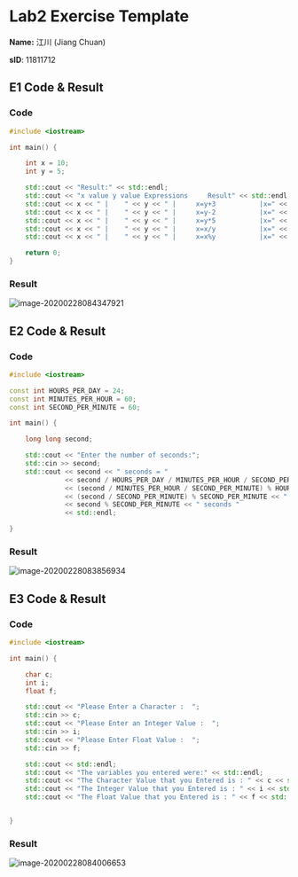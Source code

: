 # Lab2 Exercise Template

**Name:** 江川 (Jiang Chuan)

**sID**: 11811712

## E1 Code & Result

### Code

```cpp
#include <iostream>

int main() {

    int x = 10;
    int y = 5;

    std::cout << "Result:" << std::endl;
    std::cout << "x value y value Expressions     Result" << std::endl;
    std::cout << x << " |    " << y << " |     x=y+3           |x=" << y + 3 << std::endl;
    std::cout << x << " |    " << y << " |     x=y-2           |x=" << y - 2 << std::endl;
    std::cout << x << " |    " << y << " |     x=y*5           |x=" << y * 5 << std::endl;
    std::cout << x << " |    " << y << " |     x=x/y           |x=" << x / y << std::endl;
    std::cout << x << " |    " << y << " |     x=x%y           |x=" << x % y << std::endl;

    return 0;
}
```

### Result

![image-20200228084347921](C:\Users\gogo\OneDrive\Study\2020春\C++程序设计\Lab02\image-20200228084347921.png)

## E2 Code & Result

### Code

```cpp
#include <iostream>

const int HOURS_PER_DAY = 24;
const int MINUTES_PER_HOUR = 60;
const int SECOND_PER_MINUTE = 60;

int main() {

    long long second;

    std::cout << "Enter the number of seconds:";
    std::cin >> second;
    std::cout << second << " seconds = "
              << second / HOURS_PER_DAY / MINUTES_PER_HOUR / SECOND_PER_MINUTE << " days, "
              << (second / MINUTES_PER_HOUR / SECOND_PER_MINUTE) % HOURS_PER_DAY << " hours, "
              << (second / SECOND_PER_MINUTE) % SECOND_PER_MINUTE << " minutes, "
              << second % SECOND_PER_MINUTE << " seconds "
              << std::endl;

}


```

### Result

![image-20200228083856934](C:\Users\gogo\OneDrive\Study\2020春\C++程序设计\Lab02\image-20200228083856934.png)

## E3 Code & Result

### Code

```cpp
#include <iostream>

int main() {

    char c;
    int i;
    float f;

    std::cout << "Please Enter a Character :  ";
    std::cin >> c;
    std::cout << "Please Enter an Integer Value :  ";
    std::cin >> i;
    std::cout << "Please Enter Float Value :  ";
    std::cin >> f;

    std::cout << std::endl;
    std::cout << "The variables you entered were:" << std::endl;
    std::cout << "The Character Value that you Entered is : " << c << std::endl;
    std::cout << "The Integer Value that you Entered is : " << i << std::endl;
    std::cout << "The Float Value that you Entered is : " << f << std::endl;


}
```

### Result

![image-20200228084006653](C:\Users\gogo\OneDrive\Study\2020春\C++程序设计\Lab02\image-20200228084006653.png)